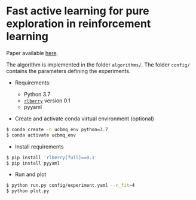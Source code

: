 # Fast active learning for pure exploration in reinforcement learning

Paper available [here](https://arxiv.org/abs/2007.13442).

The algorithm is implemented in the folder `algorithms/`. The folder `config/` contains the parameters defining the experiments.

* Requirements:
    * Python 3.7
    * [`rlberry`](https://github.com/rlberry-py/rlberry) version 0.1
    * pyyaml

* Create and activate conda virtual environment (optional)

```bash
$ conda create -n ucbmq_env python=3.7
$ conda activate ucbmq_env
```

* Install requirements

```bash
$ pip install 'rlberry[full]==0.1'
$ pip install pyyaml
```

* Run and plot

```bash
$ python run.py config/experiment.yaml --n_fit=4
$ python plot.py
```
